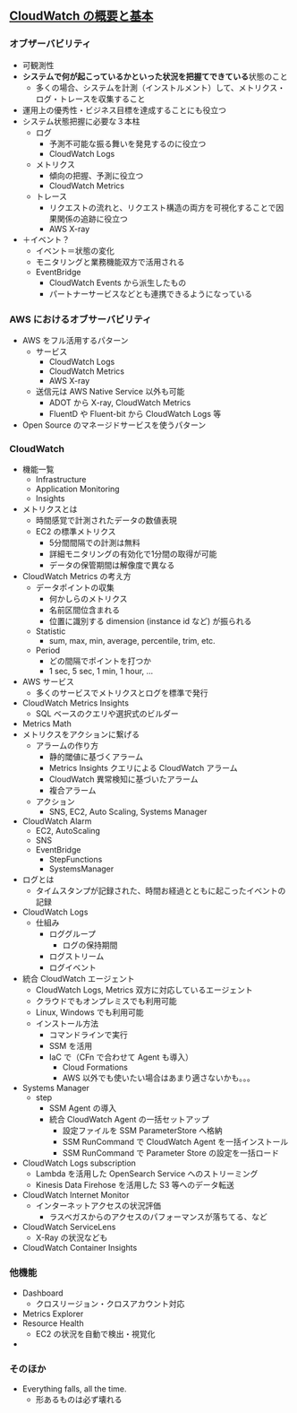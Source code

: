 ## [CloudWatch の概要と基本](https://www.youtube.com/watch?v=fzVkJne3OMI&list=PLzWGOASvSx6FIwIC2X1nObr1KcMCBBlqY&index=33&ab_channel=AmazonWebServicesJapan%E5%85%AC%E5%BC%8F)

### オブザーバビリティ

- 可観測性
- **システムで何が起こっているかといった状況を把握てできている**状態のこと
  - 多くの場合、システムを計測（インストルメント）して、メトリクス・ログ・トレースを収集すること
- 運用上の優秀性・ビジネス目標を達成することにも役立つ
- システム状態把握に必要な３本柱
  - ログ
    - 予測不可能な振る舞いを発見するのに役立つ
    - CloudWatch Logs
  - メトリクス
    - 傾向の把握、予測に役立つ
    - CloudWatch Metrics
  - トレース
    - リクエストの流れと、リクエスト構造の両方を可視化することで因果関係の追跡に役立つ
    - AWS X-ray
- ＋イベント？
  - イベント＝状態の変化
  - モニタリングと業務機能双方で活用される
  - EventBridge
    - CloudWatch Events から派生したもの
    - パートナーサービスなどとも連携できるようになっている

### AWS におけるオブサーバビリティ

- AWS をフル活用するパターン
  - サービス
    - CloudWatch Logs
    - CloudWatch Metrics
    - AWS X-ray
  - 送信元は AWS Native Service 以外も可能
    - ADOT から X-ray, CloudWatch Metrics
    - FluentD や Fluent-bit から CloudWatch Logs 等
- Open Source のマネージドサービスを使うパターン

### CloudWatch

- 機能一覧
  - Infrastructure
  - Application Monitoring
  - Insights
- メトリクスとは
  - 時間感覚で計測されたデータの数値表現
  - EC2 の標準メトリクス
    - 5分間間隔での計測は無料
    - 詳細モニタリングの有効化で1分間の取得が可能
    - データの保管期間は解像度で異なる
- CloudWatch Metrics の考え方
  - データポイントの収集
    - 何かしらのメトリクス
    - 名前区間位含まれる
    - 位置に識別する dimension (instance id など) が振られる
  - Statistic
    - sum, max, min, average, percentile, trim, etc.
  - Period
    - どの間隔でポイントを打つか
    - 1 sec, 5 sec, 1 min, 1 hour, ...
- AWS サービス
  - 多くのサービスでメトリクスとログを標準で発行
- CloudWatch Metrics Insights
  - SQL ベースのクエリや選択式のビルダー
- Metrics Math
- メトリクスをアクションに繋げる
  - アラームの作り方
    - 静的閾値に基づくアラーム
    - Metrics Insights クエリによる CloudWatch アラーム
    - CloudWatch 異常検知に基づいたアラーム
    - 複合アラーム
  - アクション
    - SNS, EC2, Auto Scaling, Systems Manager
- CloudWatch Alarm
  - EC2, AutoScaling
  - SNS
  - EventBridge
    - StepFunctions
    - SystemsManager
- ログとは
  - タイムスタンプが記録された、時間お経過とともに起こったイベントの記録
- CloudWatch Logs
  - 仕組み
    - ロググループ
      - ログの保持期間
    - ログストリーム
    - ログイベント
- 統合 CloudWatch エージェント
  - CloudWatch Logs, Metrics 双方に対応しているエージェント
  - クラウドでもオンプレミスでも利用可能
  - Linux, Windows でも利用可能
  - インストール方法
    - コマンドラインで実行
    - SSM を活用
    - IaC で（CFn で合わせて Agent も導入）
      - Cloud Formations
      - AWS 以外でも使いたい場合はあまり適さないかも。。。
- Systems Manager
  - step
    - SSM Agent の導入
    - 統合 CloudWatch Agent の一括セットアップ
      - 設定ファイルを SSM ParameterStore へ格納
      - SSM RunCommand で CloudWatch Agent を一括インストール
      - SSM RunCommand で Parameter Store の設定を一括ロード
- CloudWatch Logs subscription
  - Lambda を活用した OpenSearch Service へのストリーミング
  - Kinesis Data Firehose を活用した S3 等へのデータ転送
- CloudWatch Internet Monitor
  - インターネットアクセスの状況評価
    - ラスベガスからのアクセスのパフォーマンスが落ちてる、など
- CloudWatch ServiceLens
  - X-Ray の状況なども
- CloudWatch Container Insights

### 他機能

- Dashboard
  - クロスリージョン・クロスアカウント対応
- Metrics Explorer
- Resource Health
  - EC2 の状況を自動で検出・視覚化
-

### そのほか

- Everything falls, all the time.
  - 形あるものは必ず壊れる
